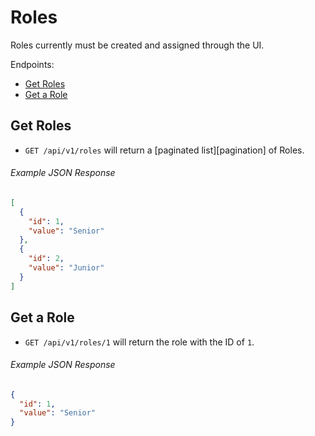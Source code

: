 Roles
=========

Roles currently must be created and assigned through the UI.

Endpoints:

- [Get Roles](#get-roles)
- [Get a Role](#get-a-role)


Get Roles
-------------

* `GET /api/v1/roles` will return a [paginated list][pagination] of Roles.

###### Example JSON Response

```json
[
  {
    "id": 1,
    "value": "Senior"
  },
  {
    "id": 2,
    "value": "Junior"
  }
]
```

Get a Role
-------------

* `GET /api/v1/roles/1` will return the role with the ID of `1`.

###### Example JSON Response

```json
{
  "id": 1,
  "value": "Senior"
}
```
